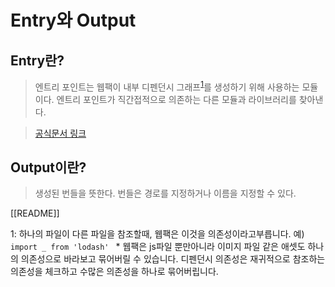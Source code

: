 # Entry와 Output

## Entry란?
> 엔트리 포인트는 웹팩이 내부 디펜던시 그래프<sup>[1](#1)</sup>를 생성하기 위해 사용하는 모듈이다. 엔트리 포인트가 직간접적으로 의존하는 다른 모듈과 라이브러리를 찾아낸다.
> 

> [공식문서 링크](https://webpack.kr/concepts/#entry)

## Output이란?
> 생성된 번들을 뜻한다. 번들은 경로를 지정하거나 이름을 지정할 수 있다.

[[README]]

<a id="1">1</a>: 하나의 파일이 다른 파일을 참조할때, 웹팩은 이것을 의존성이라고부릅니다. 예) <code>import _ from 'lodash' </code> * 웹팩은 js파일 뿐만아니라 이미지 파일 같은 애셋도 하나의 의존성으로 바라보고 묶어버릴 수 있습니다. 디펜던시 의존성은 재귀적으로 참조하는 의존성을 체크하고 수많은 의존성을 하나로 묶어버립니다.